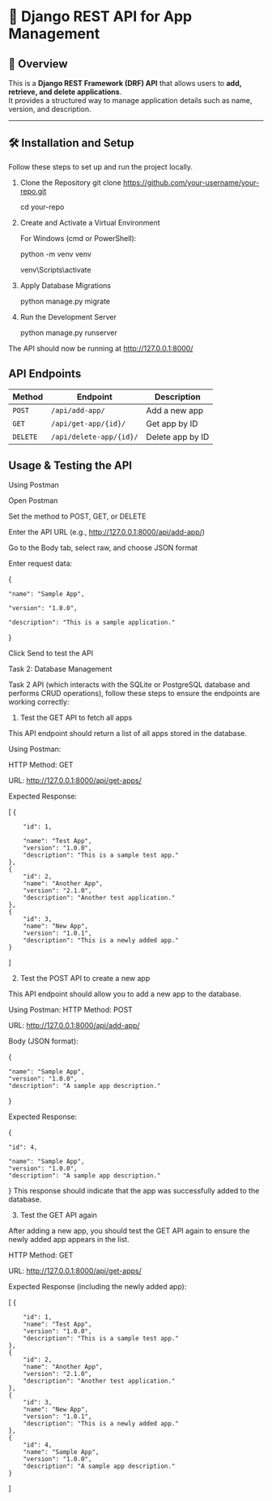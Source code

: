 # 📌 Django REST API for App Management

## 🚀 Overview
This is a **Django REST Framework (DRF) API** that allows users to **add, retrieve, and delete applications**.  
It provides a structured way to manage application details such as name, version, and description.

---

## 🛠 Installation and Setup
Follow these steps to set up and run the project locally.

1. Clone the Repository
   git clone https://github.com/your-username/your-repo.git

   cd your-repo

3. Create and Activate a Virtual Environment
   
   For Windows (cmd or PowerShell):

   python -m venv venv

   venv\Scripts\activate


5. Apply Database Migrations

   python manage.py migrate

4. Run the Development Server

   python manage.py runserver

The API should now be running at http://127.0.0.1:8000/

## API Endpoints

| Method  | Endpoint               | Description            |
|---------|------------------------|------------------------|
| `POST`  | `/api/add-app/`        | Add a new app          |
| `GET`   | `/api/get-app/{id}/`   | Get app by ID         |
| `DELETE`| `/api/delete-app/{id}/` | Delete app by ID      |


## Usage & Testing the API

Using Postman

   Open Postman

   Set the method to POST, GET, or DELETE

   Enter the API URL (e.g., http://127.0.0.1:8000/api/add-app/)

   Go to the Body tab, select raw, and choose JSON format

Enter request data:

{

    "name": "Sample App",
    
    "version": "1.0.0",
    
    "description": "This is a sample application."
    
}

Click Send to test the API


Task 2: Database Management 

Task 2 API (which interacts with the SQLite or PostgreSQL database and performs CRUD operations), follow these steps to ensure the endpoints are working correctly:

1. Test the GET API to fetch all apps
   
This API endpoint should return a list of all apps stored in the database.

Using Postman:

HTTP Method: GET

URL: http://127.0.0.1:8000/api/get-apps/

Expected Response:


[
    {
    
        "id": 1,
        
        "name": "Test App",
        "version": "1.0.0",
        "description": "This is a sample test app."
    },
    {
        "id": 2,
        "name": "Another App",
        "version": "2.1.0",
        "description": "Another test application."
    },
    {
        "id": 3,
        "name": "New App",
        "version": "1.0.1",
        "description": "This is a newly added app."
    }
]


2. Test the POST API to create a new app

This API endpoint should allow you to add a new app to the database.

Using Postman:
HTTP Method: POST

URL: http://127.0.0.1:8000/api/add-app/

Body (JSON format):


{

    "name": "Sample App",
    "version": "1.0.0",
    "description": "A sample app description."
}

Expected Response:

{

    "id": 4,
    
    "name": "Sample App",
    "version": "1.0.0",
    "description": "A sample app description."
}
This response should indicate that the app was successfully added to the database.

3. Test the GET API again
   
After adding a new app, you should test the GET API again to ensure the newly added app appears in the list.

HTTP Method: GET

URL: http://127.0.0.1:8000/api/get-apps/

Expected Response (including the newly added app):


[
    {
    
        "id": 1,
        "name": "Test App",
        "version": "1.0.0",
        "description": "This is a sample test app."
    },
    {
        "id": 2,
        "name": "Another App",
        "version": "2.1.0",
        "description": "Another test application."
    },
    {
        "id": 3,
        "name": "New App",
        "version": "1.0.1",
        "description": "This is a newly added app."
    },
    {
        "id": 4,
        "name": "Sample App",
        "version": "1.0.0",
        "description": "A sample app description."
    }
]


